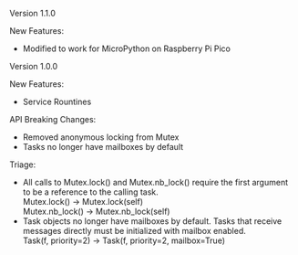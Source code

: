 Version 1.1.0

New Features:

- Modified to work for MicroPython on Raspberry Pi Pico

Version 1.0.0

New Features:

- Service Rountines

API Breaking Changes:

- Removed anonymous locking from Mutex
- Tasks no longer have mailboxes by default

Triage:

- All calls to Mutex.lock() and Mutex.nb_lock() require the first argument to be a reference to the calling task.<br>Mutex.lock() -> Mutex.lock(self)<br>Mutex.nb_lock() -> Mutex.nb_lock(self)
- Task objects no longer have mailboxes by default.  Tasks that receive messages directly must be initialized with mailbox enabled.<br>Task(f, priority=2) -> Task(f, priority=2, mailbox=True)
